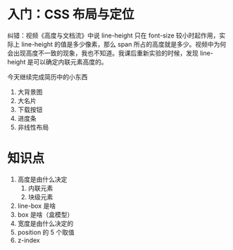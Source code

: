 # 入门：CSS 布局与定位

纠错：视频《高度与文档流》中说 line-height 只在 font-size 较小时起作用，实际上 line-height 的值是多少像素，那么 span 所占的高度就是多少。视频中为何会出现高度不一致的现象，我也不知道。我课后重新实验的时候，发现 line-height 是可以确定内联元素高度的。

今天继续完成简历中的小东西

1. 大背景图
2. 大名片
3. 下载按钮
4. 进度条
5. 非线性布局



# 知识点

1. 高度是由什么决定
   1. 内联元素
   2. 块级元素
2. line-box 是啥
3. box 是啥（盒模型）
4. 宽度是由什么决定的
5. position 的 5 个取值
6. z-index